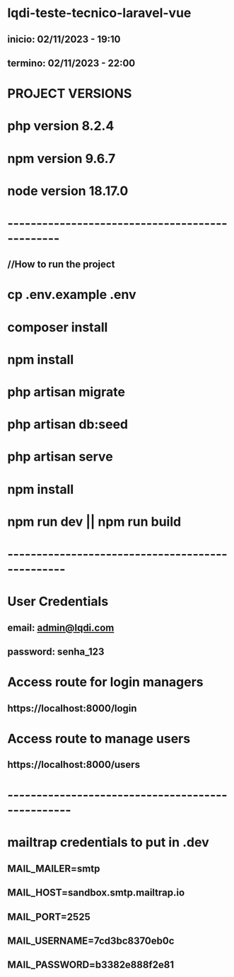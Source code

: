 # lqdi-teste-tecnico-laravel-vue

## inicio: 02/11/2023 - 19:10

## termino: 02/11/2023 - 22:00

# PROJECT VERSIONS

# php version 8.2.4

# npm version 9.6.7

# node version 18.17.0

# -----------------------------------------------

## //How to run the project

# cp .env.example .env

# composer install

# npm install

# php artisan migrate

# php artisan db:seed

# php artisan serve

# npm install

# npm run dev || npm run build

# ------------------------------------------------

# User Credentials

## email: admin@lqdi.com

## password: senha_123

# Access route for login managers

## https://localhost:8000/login

# Access route to manage users

## https://localhost:8000/users

# -------------------------------------------------

# mailtrap credentials to put in .dev

## MAIL_MAILER=smtp

## MAIL_HOST=sandbox.smtp.mailtrap.io

## MAIL_PORT=2525

## MAIL_USERNAME=7cd3bc8370eb0c

## MAIL_PASSWORD=b3382e888f2e81
